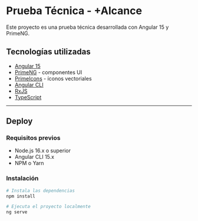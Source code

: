 # Prueba Técnica - +Alcance

Este proyecto es una prueba técnica desarrollada con Angular 15 y PrimeNG.

## Tecnologías utilizadas

- [Angular 15](https://angular.io/)
- [PrimeNG](https://primeng.org/) - componentes UI
- [PrimeIcons](https://primefaces.org/primeicons/) - íconos vectoriales
- [Angular CLI](https://angular.io/cli)
- [RxJS](https://rxjs.dev/)
- [TypeScript](https://www.typescriptlang.org/)

---

## Deploy

### Requisitos previos

- Node.js 16.x o superior
- Angular CLI 15.x
- NPM o Yarn

### Instalación

```bash
# Instala las dependencias
npm install

# Ejecuta el proyecto localmente
ng serve
